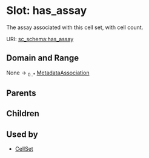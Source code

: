 
# Slot: has_assay

The assay associated with this cell set, with cell count.

URI: [sc_schema:has_assay](https://w3id.org/single-cell-schema/has_assay)


## Domain and Range

None &#8594;  <sub>0..\*</sub> [MetadataAssociation](MetadataAssociation.md)

## Parents


## Children


## Used by

 * [CellSet](CellSet.md)
